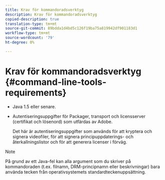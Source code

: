 ```yaml
---
title: Krav för kommandoradsverktyg
description: Krav för kommandoradsverktyg
copied-description: true
translation-type: tm+mt
source-git-commit: 89bdda1d4bd5c126f19ba75a819942df901183d1
workflow-type: tm+mt
source-wordcount: '79'
ht-degree: 0%

---
```



# Krav för kommandoradsverktyg {#command-line-tools-requirements}

* Java 1.5 eller senare.
* Autentiseringsuppgifter för Packager, transport och licensserver (certifikat och lösenord) som utfärdas av Adobe.

   Det här är autentiseringsuppgifter som används för att kryptera och signera videofiler, för att signera principuppdaterings- och återkallningslistor och för att generera licenser i förväg.

>[!NOTE]
>
>På grund av ett Java-fel kan alla argument som du skriver på kommandoraden (t.ex. filnamn, DRM-principnamn eller beskrivningar) bara använda tecken från operativsystemets standardteckenuppsättning.